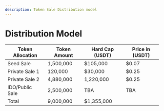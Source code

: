 ```yaml
---
description: Token Sale Distribution model
---
```


# Distribution Model

| Token Allocation | Token Amount | Hard Cap (USDT) | Price in (USDT) |
| ---------------- | ------------ | --------------- | --------------- |
| Seed Sale        | 1,500,000    | $105,000        | $0.07           |
| Private Sale 1   | 120,000      | $30,000         | $0.25           |
| Private Sale 2   | 4,880,000    | 1,220,000       | $0.25           |
| IDO/Public Sale  | 2,500,000    | TBA             | TBA             |
| Total            | 9,000,000    | $1,355,000      |                 |
